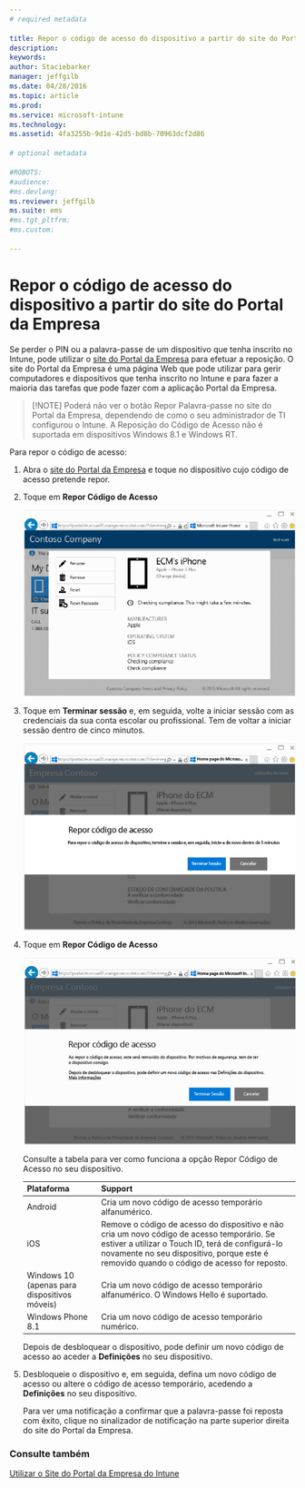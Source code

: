```yaml
---
# required metadata

title: Repor o código de acesso do dispositivo a partir do site do Portal da Empresa | Microsoft Intune
description:
keywords:
author: Staciebarker
manager: jeffgilb
ms.date: 04/28/2016
ms.topic: article
ms.prod:
ms.service: microsoft-intune
ms.technology:
ms.assetid: 4fa3255b-9d1e-42d5-bd8b-70963dcf2d86

# optional metadata

#ROBOTS:
#audience:
#ms.devlang:
ms.reviewer: jeffgilb
ms.suite: ems
#ms.tgt_pltfrm:
#ms.custom:

---
```



# Repor o código de acesso do dispositivo a partir do site do Portal da Empresa

Se perder o PIN ou a palavra-passe de um dispositivo que tenha inscrito no Intune, pode utilizar o [site do Portal da Empresa](http://portal.manage.microsoft.com) para efetuar a reposição. O site do Portal da Empresa é uma página Web que pode utilizar para gerir computadores e dispositivos que tenha inscrito no Intune e para fazer a maioria das tarefas que pode fazer com a aplicação Portal da Empresa.

> [!NOTE] Poderá não ver o botão Repor Palavra-passe no site do Portal da Empresa, dependendo de como o seu administrador de TI configurou o Intune. A Reposição do Código de Acesso não é suportada em dispositivos Windows 8.1 e Windows RT.

Para repor o código de acesso:

1.  Abra o [site do Portal da Empresa](http://portal.manage.microsoft.com) e toque no dispositivo cujo código de acesso pretende repor.

2.  Toque em **Repor Código de Acesso**

    ![tap-passcode-to-reset](./media/iwp-1-tap-reset-passcode.png)

3.  Toque em **Terminar sessão** e, em seguida, volte a iniciar sessão com as credenciais da sua conta escolar ou profissional. Tem de voltar a iniciar sessão dentro de cinco minutos.

    ![sign-out-sign-back-in](./media/iwp-2-sign-out.png)

4.  Toque em **Repor Código de Acesso**

    ![tap-reset-passcode](./media/iwp-3-tap-reset-passcode-after-signin.png)

    Consulte a tabela para ver como funciona a opção Repor Código de Acesso no seu dispositivo.

    |Plataforma|Support|
    |------------|-----------|
    |Android|Cria um novo código de acesso temporário alfanumérico.|
    |iOS|Remove o código de acesso do dispositivo e não cria um novo código de acesso temporário. Se estiver a utilizar o Touch ID, terá de configurá-lo novamente no seu dispositivo, porque este é removido quando o código de acesso for reposto.|
    |Windows 10 (apenas para dispositivos móveis)|Cria um novo código de acesso temporário alfanumérico. O Windows Hello é suportado.|
    |Windows Phone 8.1|Cria um novo código de acesso temporário numérico.|
    Depois de desbloquear o dispositivo, pode definir um novo código de acesso ao aceder a **Definições** no seu dispositivo.

5.  Desbloqueie o dispositivo e, em seguida, defina um novo código de acesso ou altere o código de acesso temporário, acedendo a **Definições** no seu dispositivo.

    Para ver uma notificação a confirmar que a palavra-passe foi reposta com êxito, clique no sinalizador de notificação na parte superior direita do site do Portal da Empresa.

### Consulte também
[Utilizar o Site do Portal da Empresa do Intune](using-the-intune-company-portal-website.md)

<!--HONumber=May16_HO2-->


